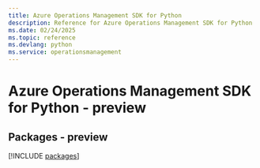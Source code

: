 ```yaml
---
title: Azure Operations Management SDK for Python
description: Reference for Azure Operations Management SDK for Python
ms.date: 02/24/2025
ms.topic: reference
ms.devlang: python
ms.service: operationsmanagement
---
```

# Azure Operations Management SDK for Python - preview
## Packages - preview
[!INCLUDE [packages](operations-management-index.md)]